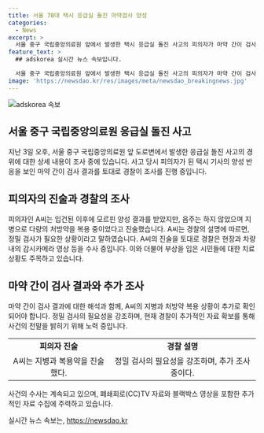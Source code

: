 ```yaml
---
title: 서울 70대 택시 응급실 돌진 마약검사 양성
categories:
  - News
excerpt: >
  서울 중구 국립중앙의료원 앞에서 발생한 택시 응급실 돌진 사고의 피의자가 마약 간이 검사에서 양성 반응을 보였다. 70대 택시 기사는 병력과 복용 약물을 설명하며 음주를 부인했고, 경찰은 정밀 검사를 진행 중이다. 사고 경위를 조사하기 위해 CCTV와 블랙박스 자료를 확보했으며, 생명에는 지장이 없는 상태로 3명이 부상을 입었다. (150자)
feature_text: >
  ## adskorea 실시간 뉴스 속보입니다.

  서울 중구 국립중앙의료원 앞에서 발생한 택시 응급실 돌진 사고의 피의자가 마약 간이 검사에서 양성 반응을 보였다. 70대 택시 기사는 병력과 복용 약물을 설명하며 음주를 부인했고, 경찰은 정밀 검사를 진행 중이다. 사고 경위를 조사하기 위해 CCTV와 블랙박스 자료를 확보했으며, 생명에는 지장이 없는 상태로 3명이 부상을 입었다. (150자)
image: 'https://newsdao.kr/res/images/meta/newsdao_breakingnews.jpg'
---
```


<p><img src="https://newsdao.kr/res/images/meta/newsdao_breakingnews.jpg" alt="adskorea 속보" /></p>

<h2 data-ke-size="size26">서울 중구 국립중앙의료원 응급실 돌진 사고</h2>

<p data-ke-size="size16">지난 3일 오후, 서울 중구 국립중앙의료원 앞 도로변에서 발생한 응급실 돌진 사고의 경위에 대한 상세 내용이 조사 중에 있습니다. 사고 당시 피의자가 된 택시 기사의 양성 반응을 보인 마약 간이 검사 결과를 토대로 경찰이 조사를 진행 중입니다. </p>

<h2 data-ke-size="size24">피의자의 진술과 경찰의 조사</h2>

<p data-ke-size="size16">피의자인 A씨는 입건된 이후에 모르핀 양성 결과를 받았지만, 음주는 하지 않았으며 지병으로 다량의 처방약을 복용 중이었다고 진술했습니다. A씨는 경찰의 설명에 따르면, 정밀 검사가 필요한 상황이라고 말하였습니다. A씨의 진술을 토대로 경찰은 현장과 차량 내의 감시카메라 영상 등을 수사 중입니다. 이와 더불어 부상을 입은 시민들에 대한 치료 상황도 주목하고 있습니다.</p>

<h2 data-ke-size="size24">마약 간이 검사 결과와 추가 조사</h2>

<p data-ke-size="size16">마약 간이 검사 결과에 대한 해석과 함께, A씨의 지병과 처방약 복용 상황이 추가로 확인되어야 합니다. 정밀 검사의 필요성을 강조하며, 현재 경찰이 추가적인 자료 확보를 통해 사건의 전말을 밝히기 위해 노력 중입니다. </p>

<table>
    <tr>
        <td style="text-align: center; height: 17px;"><b>피의자 진술</b></td>
        <td style="text-align: center; height: 17px;"><b>경찰 설명</b></td>
    </tr>
    <tr>
        <td style="text-align: center; height: 17px;">A씨는 지병과 복용약을 진술했다.</td>
        <td style="text-align: center; height: 17px;">정밀 검사의 필요성을 강조하며, 추가 조사 중이다.</td>
    </tr>
</table>

<p data-ke-size="size16">사건의 수사는 계속되고 있으며, 폐쇄회로(CC)TV 자료와 블랙박스 영상을 포함한 추가적인 자료 수집에 주력하고 있습니다. </p>
실시간 뉴스 속보는, <a href="https://newsdao.kr" rel="dofollow">https://newsdao.kr</a>


